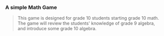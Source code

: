 ### A simple Math Game

> This game is designed for grade 10 students starting grade 10 math. The game will review the students' knowledge of grade 9 algebra, and introduce some grade 10 algebra.